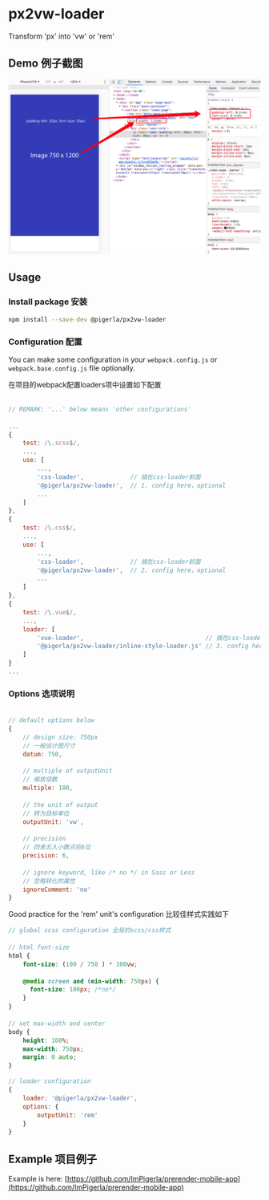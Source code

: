 # px2vw-loader

Transform 'px' into 'vw' or 'rem'

## Demo 例子截图

![px2vw-demo.jpg](./assets/px2vw-demo.png)

## Usage

### Install package 安装

```bash
npm install --save-dev @pigerla/px2vw-loader
```

### Configuration 配置

You can make some configuration in your `webpack.config.js` or `webpack.base.config.js` file optionally.

在项目的webpack配置loaders项中设置如下配置

```js

// REMARK: '...' below means 'other configurations'

...
{
    test: /\.scss$/,
    ...,
    use: [
        ...,
        'css-loader',             // 插在css-loader前面
        '@pigerla/px2vw-loader',  // 1. config here，optional
        ...
    ]
},
{
    test: /\.css$/,
    ...,
    use: [
        ...,
        'css-loader',             // 插在css-loader前面
        '@pigerla/px2vw-loader',  // 2. config here，optional
        ...
    ]
}, 
{
    test: /\.vue$/,
    ...,
    loader: [
        'vue-loader',                                  // 插在css-loader前面
        '@pigerla/px2vw-loader/inline-style-loader.js' // 3. config here，optional
    ]
}
...
```

### Options 选项说明

```js

// default options below
{
    // design size: 750px
    // 一般设计图尺寸
    datum: 750,
    
    // multiple of outputUnit
    // 缩放倍数
    multiple: 100,

    // the unit of output
    // 转为目标单位
    outputUnit: 'vw',

    // precision
    // 四舍五入小数点后6位
    precision: 6,

    // ignore keyword, like /* no */ in Sass or Less
    // 忽略转化的属性
    ignoreComment: 'no'
}
```


Good practice for the 'rem' unit's configuration 
比较佳样式实践如下

```scss
// global scss configuration 全局的scss/css样式

// html font-size 
html {
    font-size: (100 / 750 ) * 100vw;

    @media screen and (min-width: 750px) {
      font-size: 100px; /*no*/
    }
}

// set max-width and center
body {
    height: 100%;
    max-width: 750px;
    margin: 0 auto;
}
```

```js
// loader configuration
{
    loader: '@pigerla/px2vw-loader',
    options: {
        outputUnit: 'rem'
    }
}
```

## Example 项目例子

Example is here: [https://github.com/ImPigerla/prerender-mobile-app](https://github.com/ImPigerla/prerender-mobile-app)
